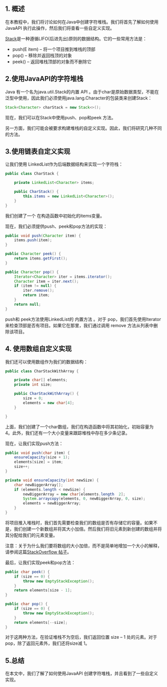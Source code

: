 ## 1. 概述

在本教程中，我们将讨论如何在Java中创建字符堆栈。我们将首先了解如何使用JavaAPI 执行此操作，然后我们将查看一些自定义实现。

[Stack](https://www.baeldung.com/java-stack)是一种遵循LIFO(后进先出)原则的数据结构。它的一些常用方法是：

-   push(E item) – 将一个项目推到堆栈的顶部
-   pop() – 移除并返回栈顶的对象
-   peek() – 返回堆栈顶部的对象而不删除它

## 2.使用JavaAPI的字符堆栈

Java 有一个名为java.util.Stack的内置 API 。由于char是原始数据类型，不能在泛型中使用，因此我们必须使用java.lang.Character的包装类来创建Stack：

```java
Stack<Character> charStack = new Stack<>();
```

现在，我们可以在Stack中使用push、pop和peek 方法。

另一方面，我们可能会被要求构建堆栈的自定义实现。因此，我们将研究几种不同的方法。

## 3.使用链表自定义实现

让我们使用 LinkedList作为后端数据结构来实现一个字符栈：

```java
public class CharStack {

    private LinkedList<Character> items;

    public CharStack() {
        this.items = new LinkedList<Character>();
    }
}
```

我们创建了一个 在构造函数中初始化的items变量。

现在，我们必须提供push、peek和pop方法的实现：

```java
public void push(Character item) {
    items.push(item);
}

public Character peek() {
    return items.getFirst();
}

public Character pop() {
    Iterator<Character> iter = items.iterator();
    Character item = iter.next();
    if (item != null) {
        iter.remove();
        return item;
    }
    return null;
}
```

push和 peek方法使用LinkedList的 内置方法 。对于 pop，我们首先使用Iterator来检查顶部是否有项目。如果它在那里，我们通过调用 remove 方法从列表中删除该项目。

## 4. 使用数组自定义实现

我们还可以使用数组作为我们的数据结构：

```java
public class CharStackWithArray {

    private char[] elements;
    private int size;

    public CharStackWithArray() {
        size = 0;
        elements = new char[4];
    }

}
```

上面，我们创建了一个char数组，我们在构造函数中将其初始化，初始容量为 4。此外，我们还有一个大小变量来跟踪堆栈中存在多少条记录。

现在，让我们实现push方法：

```java
public void push(char item) {
    ensureCapacity(size + 1);
    elements[size] = item;
    size++;
}

private void ensureCapacity(int newSize) {
    char newBiggerArray[];
    if (elements.length < newSize) {
        newBiggerArray = new char[elements.length  2];
        System.arraycopy(elements, 0, newBiggerArray, 0, size);
        elements = newBiggerArray;
    }
}
```

将项目推入堆栈时，我们首先需要检查我们的数组是否有存储它的容量。如果不是，我们创建一个新数组并将其大小加倍。然后我们将旧元素到新创建的数组并将其分配给我们的元素变量。

注意：关于为什么我们要将数组的大小加倍，而不是简单地增加一个大小的解释，请参阅这篇[StackOverflow 帖子](https://stackoverflow.com/questions/10419250/why-double-stack-capacity-instead-of-just-increasing-it-by-fixed-amount)。

最后，让我们实现peek和pop方法：

```java
public char peek() {
    if (size == 0) {
        throw new EmptyStackException();
    }
    return elements[size - 1];
}

public char pop() {
    if (size == 0) {
        throw new EmptyStackException();
    }
    return elements[--size];
}
```

对于这两种方法，在验证堆栈不为空后，我们返回位置 size – 1 处的元素。对于 pop，除了返回元素外，我们还将size减 1。

## 5.总结

在本文中，我们了解了如何使用JavaAPI 创建字符堆栈，并且看到了一些自定义实现。